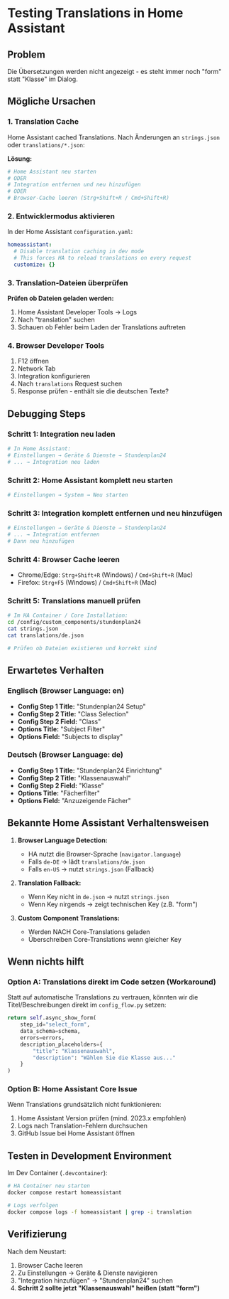 # Testing Translations in Home Assistant

## Problem
Die Übersetzungen werden nicht angezeigt - es steht immer noch "form" statt "Klasse" im Dialog.

## Mögliche Ursachen

### 1. Translation Cache
Home Assistant cached Translations. Nach Änderungen an `strings.json` oder `translations/*.json`:

**Lösung:**
```bash
# Home Assistant neu starten
# ODER
# Integration entfernen und neu hinzufügen
# ODER
# Browser-Cache leeren (Strg+Shift+R / Cmd+Shift+R)
```

### 2. Entwicklermodus aktivieren
In der Home Assistant `configuration.yaml`:
```yaml
homeassistant:
  # Disable translation caching in dev mode
  # This forces HA to reload translations on every request
  customize: {}
```

### 3. Translation-Dateien überprüfen

**Prüfen ob Dateien geladen werden:**
1. Home Assistant Developer Tools → Logs
2. Nach "translation" suchen
3. Schauen ob Fehler beim Laden der Translations auftreten

### 4. Browser Developer Tools
1. F12 öffnen
2. Network Tab
3. Integration konfigurieren
4. Nach `translations` Request suchen
5. Response prüfen - enthält sie die deutschen Texte?

## Debugging Steps

### Schritt 1: Integration neu laden
```bash
# In Home Assistant:
# Einstellungen → Geräte & Dienste → Stundenplan24
# ... → Integration neu laden
```

### Schritt 2: Home Assistant komplett neu starten
```bash
# Einstellungen → System → Neu starten
```

### Schritt 3: Integration komplett entfernen und neu hinzufügen
```bash
# Einstellungen → Geräte & Dienste → Stundenplan24
# ... → Integration entfernen
# Dann neu hinzufügen
```

### Schritt 4: Browser Cache leeren
- Chrome/Edge: `Strg+Shift+R` (Windows) / `Cmd+Shift+R` (Mac)
- Firefox: `Strg+F5` (Windows) / `Cmd+Shift+R` (Mac)

### Schritt 5: Translations manuell prüfen
```bash
# Im HA Container / Core Installation:
cd /config/custom_components/stundenplan24
cat strings.json
cat translations/de.json

# Prüfen ob Dateien existieren und korrekt sind
```

## Erwartetes Verhalten

### Englisch (Browser Language: en)
- **Config Step 1 Title:** "Stundenplan24 Setup"
- **Config Step 2 Title:** "Class Selection"
- **Config Step 2 Field:** "Class"
- **Options Title:** "Subject Filter"
- **Options Field:** "Subjects to display"

### Deutsch (Browser Language: de)
- **Config Step 1 Title:** "Stundenplan24 Einrichtung"
- **Config Step 2 Title:** "Klassenauswahl"
- **Config Step 2 Field:** "Klasse"
- **Options Title:** "Fächerfilter"
- **Options Field:** "Anzuzeigende Fächer"

## Bekannte Home Assistant Verhaltensweisen

1. **Browser Language Detection:**
   - HA nutzt die Browser-Sprache (`navigator.language`)
   - Falls `de-DE` → lädt `translations/de.json`
   - Falls `en-US` → nutzt `strings.json` (Fallback)

2. **Translation Fallback:**
   - Wenn Key nicht in `de.json` → nutzt `strings.json`
   - Wenn Key nirgends → zeigt technischen Key (z.B. "form")

3. **Custom Component Translations:**
   - Werden NACH Core-Translations geladen
   - Überschreiben Core-Translations wenn gleicher Key

## Wenn nichts hilft

### Option A: Translations direkt im Code setzen (Workaround)
Statt auf automatische Translations zu vertrauen, könnten wir die Titel/Beschreibungen direkt im `config_flow.py` setzen:

```python
return self.async_show_form(
    step_id="select_form",
    data_schema=schema,
    errors=errors,
    description_placeholders={
        "title": "Klassenauswahl",
        "description": "Wählen Sie die Klasse aus..."
    }
)
```

### Option B: Home Assistant Core Issue
Wenn Translations grundsätzlich nicht funktionieren:
1. Home Assistant Version prüfen (mind. 2023.x empfohlen)
2. Logs nach Translation-Fehlern durchsuchen
3. GitHub Issue bei Home Assistant öffnen

## Testen in Development Environment

Im Dev Container (`.devcontainer`):
```bash
# HA Container neu starten
docker compose restart homeassistant

# Logs verfolgen
docker compose logs -f homeassistant | grep -i translation
```

## Verifizierung

Nach dem Neustart:
1. Browser Cache leeren
2. Zu Einstellungen → Geräte & Dienste navigieren
3. "Integration hinzufügen" → "Stundenplan24" suchen
4. **Schritt 2 sollte jetzt "Klassenauswahl" heißen (statt "form")**
